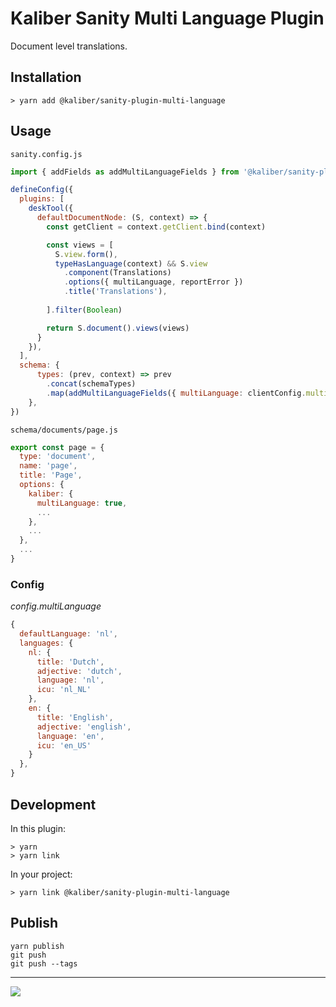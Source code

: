 # Kaliber Sanity Multi Language Plugin

Document level translations.

## Installation

```
> yarn add @kaliber/sanity-plugin-multi-language
```

## Usage

`sanity.config.js`

```js
import { addFields as addMultiLanguageFields } from '@kaliber/sanity-plugin-multi-language'

defineConfig({
  plugins: [
    deskTool({
      defaultDocumentNode: (S, context) => {
        const getClient = context.getClient.bind(context)

        const views = [
          S.view.form(),
          typeHasLanguage(context) && S.view
            .component(Translations)
            .options({ multiLanguage, reportError })
            .title('Translations'),
          
        ].filter(Boolean)

        return S.document().views(views)
      }
    }),
  ],
  schema: {
      types: (prev, context) => prev
        .concat(schemaTypes)
        .map(addMultiLanguageFields({ multiLanguage: clientConfig.multiLanguage, reportError })),
    },
})
```


`schema/documents/page.js`

```js
export const page = {
  type: 'document',
  name: 'page',
  title: 'Page',
  options: {
    kaliber: {
      multiLanguage: true,
      ...
    },
    ...
  },
  ...
}
```

### Config
_config.multiLanguage_
```js
{
  defaultLanguage: 'nl',
  languages: {
    nl: {
      title: 'Dutch',
      adjective: 'dutch',
      language: 'nl',
      icu: 'nl_NL'
    },
    en: {
      title: 'English',
      adjective: 'english',
      language: 'en',
      icu: 'en_US'
    }
  },
}
```

## Development

In this plugin:
```
> yarn
> yarn link
```

In your project:
```
> yarn link @kaliber/sanity-plugin-multi-language 
```

## Publish

```
yarn publish
git push
git push --tags
```
---
![](https://media.giphy.com/media/3orif0Pxk3I4WQj46k/giphy.gif)
